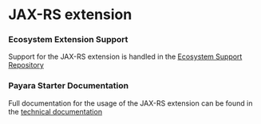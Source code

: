 # JAX-RS extension

### Ecosystem Extension Support
Support for the JAX-RS extension is handled in the [Ecosystem Support Repository](https://github.com/payara/ecosystem-support)

### Payara Starter Documentation
Full documentation for the usage of the JAX-RS extension can be found in the [technical documentation](https://docs.payara.fish/community/docs/Technical%20Documentation/Ecosystem/Miscellaneous/JAX-RS%20Extension.html)
